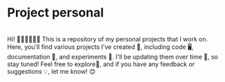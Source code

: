 # Project personal
<br>
Hi! 👋🏼👋🏼👋🏼 
This is a repository of my personal projects that I work on. 
Here, you'll find various projects I've created 🚀, including code 🖥️, documentation 📄, and experiments 🔬.
I'll be updating them over time 🔄, so stay tuned! 
Feel free to explore🔎, and if you have any feedback or suggestions 💡, let me know! 😊
